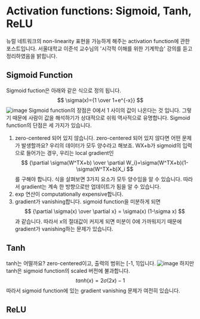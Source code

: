 # Activation functions: Sigmoid, Tanh, ReLU
뉴럴 네트워크의 non-linearity 표현을 가능하게 해주는 activation function에 관한 포스트입니다. 서울대학교 이준석 교수님의 '시각적 이해를 위한 기계학습' 강의를 듣고 정리하였음을 밝힙니다.
## Sigmoid Function
Sigmoid fuction은 아래와 같은 식으로 정의 됩니다.
$$
\sigma(x)={1 \over 1+e^{-x}}
$$
![image](https://user-images.githubusercontent.com/11609881/112778853-6c2c7a80-9080-11eb-9af8-44d9b93ce0a6.png)
Sigmoid function의 장점은 0에서 1 사이의 값이 나온다는 것 입니다. 그렇기 때문에 사람이 값을 해석하기가 상대적으로 쉬워 역사적으로 유명합니다.
Sigmoid function의 단점은 세 가지가 있습니다.
1. zero-centered 되어 있지 않습니다.
zero-centered 되어 있지 않다면 어떤 문제가 발생할까요? 우리의 데이터가 모두 양수라고 해보죠. WX+b가 sigmoid의 입력으로 들어가는 경우, 우리는 local gradient인
$$
{\partial \sigma(W^TX+b) \over \partial W_i}=\sigma(W^TX+b)(1-\sigma(W^TX+b)X_i
$$
를 구해야 합니다. 식을 살펴보면 3가지 요소가 모두 양수임을 알 수 있습니다. 따라서 gradient는 계속 한 방향으로만 업데이트가 됨을 알 수 있습니다.
2. exp 연산이 computationally expensive합니다.
3. gradient가 vanishing합니다.
sigmoid function을 미분하게 되면
$$
{\partial \sigma(x) \over \partial x} = \sigma(x) (1-\sigma x)
$$
과 같습니다. 따라서 x의 절대값이 커지게 되면 미분이 0에 가까워지기 때문에 gradient가 vanishing하는 문제가 있습니다.
## Tanh
tanh는 어떨까요? zero-centered이고, 출력의 범위는 [-1, 1]입니다.
![image](https://user-images.githubusercontent.com/11609881/112780051-f83fa180-9082-11eb-8975-f9c17efd202d.png)
하지만 tanh은 sigmoid function의 scaled 버전에 불과합니다.
$$
tanh(x)=2\sigma(2x)-1
$$
따라서 sigmoid function에 있는 gradient vanishing 문제가 여전히 있습니다.
## ReLU

<!--stackedit_data:
eyJoaXN0b3J5IjpbLTIxNDY4NTQ5NDMsLTE5OTk4MDc2NTQsLT
E5NDkyNzc5NjcsLTgxOTIxMTI0NSwxODY1OTE1NDY2XX0=
-->